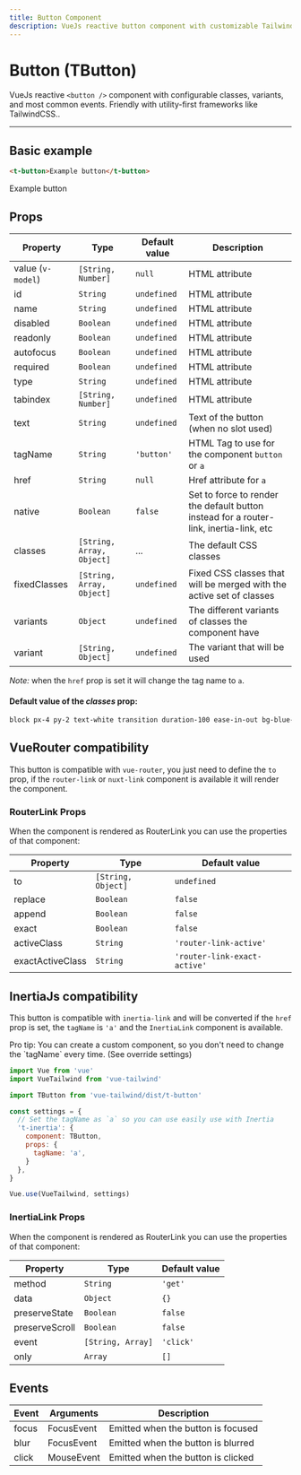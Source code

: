```yaml
---
title: Button Component
description: VueJs reactive button component with customizable TailwindCSS or any CSS Framework classes.
---
```


# Button (TButton)

VueJs reactive `<button />` component with configurable classes, variants, and most common events. Friendly with utility-first frameworks like TailwindCSS..

<t-button-playground></t-button-playground>

<hr>

## Basic example

```html
<t-button>Example button</t-button>
```

<preview>
  <t-button>Example button</t-button>
</preview>


## Props

| Property          | Type                      | Default value | Description                                                                            |
| ----------------- | ------------------------- | ------------- | -------------------------------------------------------------------------------------- |
| value (`v-model`) | `[String, Number]`        | `null`        | HTML attribute                                                                         |
| id                | `String`                  | `undefined`   | HTML attribute                                                                         |
| name              | `String`                  | `undefined`   | HTML attribute                                                                         |
| disabled          | `Boolean`                 | `undefined`   | HTML attribute                                                                         |
| readonly          | `Boolean`                 | `undefined`   | HTML attribute                                                                         |
| autofocus         | `Boolean`                 | `undefined`   | HTML attribute                                                                         |
| required          | `Boolean`                 | `undefined`   | HTML attribute                                                                         |
| type              | `String`                  | `undefined`   | HTML attribute                                                                         |
| tabindex          | `[String, Number]`        | `undefined`   | HTML attribute                                                                         |
| text              | `String`                  | `undefined`   | Text of the button (when no slot used)                                                 |
| tagName           | `String`                  | `'button'`    | HTML Tag to use for the component `button` or `a`                                      |
| href              | `String`                  | `null`        | Href attribute for `a`                                                                 |
| native            | `Boolean`                 | `false`       | Set to force to render the default button instead for a router-link, inertia-link, etc |
| classes           | `[String, Array, Object]` | ...           | The default CSS classes                                                                |
| fixedClasses      | `[String, Array, Object]` | `undefined`   | Fixed CSS classes that will be merged with the active set of classes                   |
| variants          | `Object`                  | `undefined`   | The different variants of classes the component have                                   |
| variant           | `[String, Object]`        | `undefined`   | The variant that will be used                                                          |

*Note:* when the `href` prop is set it will change the tag name to `a`.

#### Default value of the *classes* prop:

```css
block px-4 py-2 text-white transition duration-100 ease-in-out bg-blue-500 border border-transparent rounded shadow-sm hover:bg-blue-600 focus:border-blue-500 focus:ring-2 focus:ring-blue-500 focus:outline-none focus:ring-opacity-50 disabled:opacity-50
```

## VueRouter compatibility

This button is compatible with `vue-router`, you just need to define the `to` prop, if the `router-link` or `nuxt-link` component is available it will render the component.

### RouterLink Props

When the component is rendered as RouterLink you can use the properties of that component:

| Property         | Type               | Default value                |
| ---------------- | ------------------ | ---------------------------- |
| to               | `[String, Object]` | `undefined`                  |
| replace          | `Boolean`          | `false`                      |
| append           | `Boolean`          | `false`                      |
| exact            | `Boolean`          | `false`                      |
| activeClass      | `String`           | `'router-link-active'`       |
| exactActiveClass | `String`           | `'router-link-exact-active'` |

## InertiaJs compatibility

This button is compatible with `inertia-link` and will be converted if the `href` prop is set, the `tagName` is `'a'` and the `InertiaLink` component is available.

<tip>
Pro tip: You can create a custom component, so you don't need to change the  `tagName` every time. <nuxt-link class="underline" to="/docs/settings#use-the-settings-to-create-different-components">(See override settings)</nuxt-link>
</tip>

```js
import Vue from 'vue'
import VueTailwind from 'vue-tailwind'

import TButton from 'vue-tailwind/dist/t-button'

const settings = {
  // Set the tagName as `a` so you can use easily use with Inertia
  't-inertia': {
    component: TButton,
    props: {
      tagName: 'a',
    }
  },
}

Vue.use(VueTailwind, settings)
```

### InertiaLink Props

When the component is rendered as RouterLink you can use the properties of that component:

| Property       | Type              | Default value |
| -------------- | ----------------- | ------------- |
| method         | `String`          | `'get'`       |
| data           | `Object`          | `{}`          |
| preserveState  | `Boolean`         | `false`       |
| preserveScroll | `Boolean`         | `false`       |
| event          | `[String, Array]` | `'click'`     |
| only           | `Array`           | `[]`          |

## Events

| Event | Arguments  | Description                        |
| ----- | ---------- | ---------------------------------- |
| focus | FocusEvent | Emitted when the button is focused |
| blur  | FocusEvent | Emitted when the button is blurred |
| click | MouseEvent | Emitted when the button is clicked |
